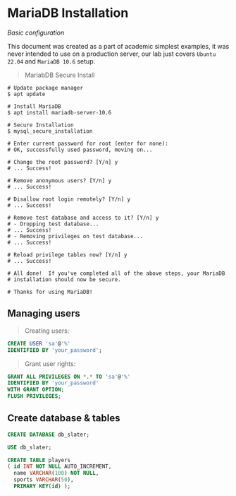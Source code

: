 # MariaDB Installation
*Basic configuration*

<aside class="notice">
This document was created as a part of academic simplest examples, it was never intended to use on a production server, our lab just covers <code>Ubuntu 22.04</code> and <code>MariaDB 10.6</code> setup.
</aside>

> MariabDB Secure Install

```shell
# Update package manager
$ apt update

# Install MariaDB
$ apt install mariadb-server-10.6

# Secure Installation
$ mysql_secure_installation

# Enter current password for root (enter for none): 
# OK, successfully used password, moving on...

# Change the root password? [Y/n] y
# ... Success!

# Remove anonymous users? [Y/n] y
# ... Success!

# Disallow root login remotely? [Y/n] y
# ... Success!

# Remove test database and access to it? [Y/n] y
# - Dropping test database...
# ... Success!
# - Removing privileges on test database...
# ... Success!

# Reload privilege tables now? [Y/n] y
# ... Success!

# All done!  If you've completed all of the above steps, your MariaDB
# installation should now be secure.

# Thanks for using MariaDB!
```
## Managing users

> Creating users:

```sql
CREATE USER 'sa'@'%' 
IDENTIFIED BY 'your_password';
```

> Grant user rights:

```sql
GRANT ALL PRIVILEGES ON *.* TO 'sa'@'%' 
IDENTIFIED BY 'your_password' 
WITH GRANT OPTION;
FLUSH PRIVILEGES;
```
## Create database & tables

```sql
CREATE DATABASE db_slater;

USE db_slater;

CREATE TABLE players  
( id INT NOT NULL AUTO_INCREMENT,  
  name VARCHAR(100) NOT NULL,  
  sports VARCHAR(50),
  PRIMARY KEY(id) );
```
